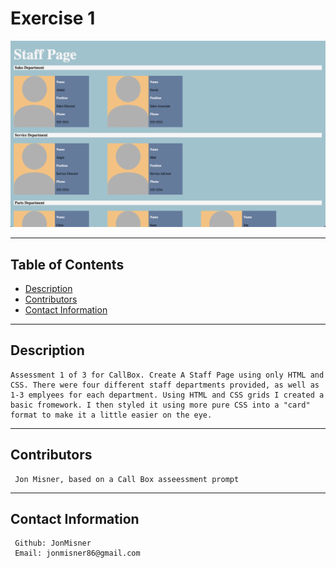 
  # Exercise 1  
 ![Screenshot](screenshot.png) 
***

  ## Table of Contents

  * [Description](#description)
  * [Contributors](#contributors)
  * [Contact Information](#email)
***
 
  ## Description

    Assessment 1 of 3 for CallBox. Create A Staff Page using only HTML and CSS. There were four different staff departments provided, as well as 1-3 emplyees for each department. Using HTML and CSS grids I created a basic fromework. I then styled it using more pure CSS into a "card" format to make it a little easier on the eye. 
***

  ## Contributors

     Jon Misner, based on a Call Box asseessment prompt
  
***
  ## Contact Information

     Github: JonMisner
     Email: jonmisner86@gmail.com

